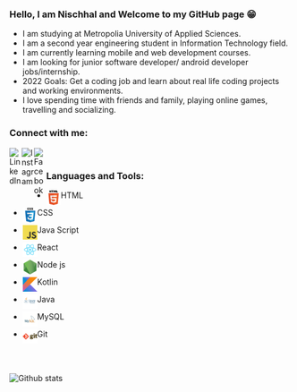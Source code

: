 ### Hello, I am Nischhal and Welcome to my GitHub page :grin:

- I am studying at Metropolia University of Applied Sciences.
- I am a second year engineering student in Information Technology field.
- I am currently learning mobile and web development courses.
- I am looking for junior software developer/ android developer jobs/internship.
- 2022 Goals: Get a coding job and learn about real life coding projects and working environments.
- I love spending time with friends and family, playing online games, travelling and socializing.

### Connect with me:

[<img align="left" alt="LinkedIn" width="22px" src="https://cdn.jsdelivr.net/npm/simple-icons@v3/icons/linkedin.svg"/>][linkedin]
[<img align="left" alt="Instagram" width="22px" src="https://cdn.jsdelivr.net/npm/simple-icons@v3/icons/instagram.svg"/>][instagram]
[<img align="left" alt="Facebook" width="22px" src="https://cdn.jsdelivr.net/npm/simple-icons@v3/icons/facebook.svg"/>][facebook]

<br />

### Languages and Tools:

- [<img align="left" alt="HTML5" width="26px" src="https://raw.githubusercontent.com/github/explore/80688e429a7d4ef2fca1e82350fe8e3517d3494d/topics/html/html.png" />][github] <p> HTML </p>
- [<img align="left" alt="CSS3" width="26px" src="https://raw.githubusercontent.com/github/explore/80688e429a7d4ef2fca1e82350fe8e3517d3494d/topics/css/css.png" />][github] <p> CSS </p>
- [<img align="left" alt="JavaScript" width="26px" src="https://raw.githubusercontent.com/github/explore/80688e429a7d4ef2fca1e82350fe8e3517d3494d/topics/javascript/javascript.png" />][github] <p> Java Script </p>
- [<img align="left" alt="React" width="26px" src="https://raw.githubusercontent.com/github/explore/80688e429a7d4ef2fca1e82350fe8e3517d3494d/topics/react/react.png" />][github] <p> React </p>
- [<img align="left" alt="Node.js" width="26px" src="https://raw.githubusercontent.com/github/explore/80688e429a7d4ef2fca1e82350fe8e3517d3494d/topics/nodejs/nodejs.png" />][github] <p> Node js</p>
- [<img align="left" alt="Kotlin" width="26px" src="https://raw.githubusercontent.com/github/explore/80688e429a7d4ef2fca1e82350fe8e3517d3494d/topics/kotlin/kotlin.png" />][github]<p> Kotlin </p>
- [<img align="left" alt="Java" width="26px" src="https://raw.githubusercontent.com/github/explore/80688e429a7d4ef2fca1e82350fe8e3517d3494d/topics/java/java.png" />][github]<p> Java </p>
- [<img align="left" alt="MySQL" width="26px" src="https://raw.githubusercontent.com/github/explore/80688e429a7d4ef2fca1e82350fe8e3517d3494d/topics/mysql/mysql.png" />][github] <p> MySQL </p>
- [<img align="left" alt="Git" width="26px" src="https://raw.githubusercontent.com/github/explore/80688e429a7d4ef2fca1e82350fe8e3517d3494d/topics/git/git.png" />][github] <p> Git </p>

<br />
<br />

![Github stats](https://github-readme-stats.vercel.app/api?username=Nischhal3)

[instagram]: https://www.instagram.com/nischhal_s/
[linkedin]: https://www.linkedin.com/in/nischhal-shrestha-0616355b/?msgControlName=reply_to_sender&msgConversationId=2-OWU3MDlhODItNWU5Ny00YTRiLWFjNDAtZjFjMzlhNDQxOGQ3XzAxMA%3D%3D&msgOverlay=true
[facebook]: https://www.facebook.com/nischhas
[github]: https://github.com/Nischhal3
